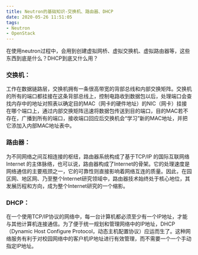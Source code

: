 ```yaml
---
title: Neutron的基础知识-交换机、路由器、DHCP
date: 2020-05-26 11:51:05
tags: 
- Neutron 
- OpenStack
---
```


在使用neutron过程中，会用到创建虚拟网桥、虚拟交换机、虚拟路由器等，这些东西到底是什么？DHCP到底又什么用？

### 交换机：

工作在数据链路层，交换机拥有一条很高带宽的背部总线和内部交换矩阵。交换机的所有的端口都挂接在这条背部总线上，控制电路收到数据包以后，处理端口会查找内存中的地址对照表以确定目的MAC（网卡的硬件地址）的NIC（网卡）挂接在哪个端口上，通过内部交换矩阵迅速将数据包传送到目的端口，目的MAC若不存在，广播到所有的端口，接收端口回应后交换机会“学习”新的MAC地址，并把它添加入内部MAC地址表中。

### 路由器：

为不同网络之间互相连接的枢纽，路由器系统构成了基于TCP/IP 的国际互联网络Internet 的主体脉络，也可以说，路由器构成了Internet的骨架。它的处理速度是网络通信的主要瓶颈之一，它的可靠性则直接影响着网络互连的质量。因此，在园区网、地区网、乃至整个Internet研究领域中，路由器技术始终处于核心地位，其发展历程和方向，成为整个Internet研究的一个缩影。

### DHCP：

在一个使用TCP/IP协议的网络中，每一台计算机都必须至少有一个IP地址，才能与其他计算机连接通信。为了便于统一规划和管理网络中的IP地址，DHCP（Dynamic Host Configure Protocol，动态主机配置协议）应运而生了。这种网络服务有利于对校园网络中的客户机IP地址进行有效管理，而不需要一个一个手动指定IP地址。



